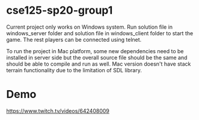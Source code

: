 # cse125-sp20-group1

Current project only works on Windows system. Run solution file in windows_server folder and solution file in windows_client folder to start the game. The rest players can be connected using telnet. 

To run the project in Mac platform, some new dependencies need to be installed in server side but the overall source file should be the same and should be able to compile and run as well. Mac version doesn't have stack terrain functionality due to the limitation of SDL library.

# Demo 
https://www.twitch.tv/videos/642408009
